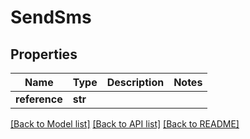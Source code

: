 # SendSms

## Properties
Name | Type | Description | Notes
------------ | ------------- | ------------- | -------------
**reference** | **str** |  | 

[[Back to Model list]](../README.md#documentation-for-models) [[Back to API list]](../README.md#documentation-for-api-endpoints) [[Back to README]](../README.md)


